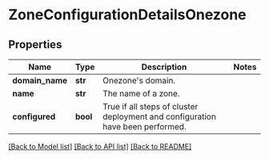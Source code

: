 # ZoneConfigurationDetailsOnezone

## Properties
Name | Type | Description | Notes
------------ | ------------- | ------------- | -------------
**domain_name** | **str** | Onezone&#x27;s domain. | 
**name** | **str** | The name of a zone. | 
**configured** | **bool** | True if all steps of cluster deployment and configuration have been performed. | 

[[Back to Model list]](../README.md#documentation-for-models) [[Back to API list]](../README.md#documentation-for-api-endpoints) [[Back to README]](../README.md)

